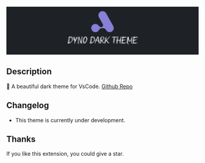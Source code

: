 <p align="center" >
    <img  src="./public/images/banner.png">
</p>



<h2>Description</h2>
<p align="left">
    💜 A beautiful dark theme for VsCode. <a href="https://github.com/kodiexp/dyno-dark-theme">Github Repo</a>
</p> 

<h2>Changelog</h2>

- This theme is currently under development. 

<h2>Thanks</h2>
<p>
    If you like this extension, you could give a star.
</p>


>